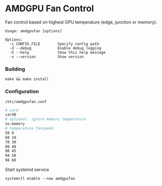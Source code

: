 # AMDGPU Fan Control

Fan control based on highest GPU temperature (edge, junction or memory).

    Usage: amdgpufan [options]

    Options:
      -c CONFIG_FILE        Specify config path
      -d --debug            Enable debug logging
      -h --help             Show this help message
      -v --version          Show version


### Building

    make && make install

### Configuration

`/etc/amdgpufan.conf`

```sh
# card
card0
# optional: ignore memory temperature
no-memory
# temperature fanspeed
50 0
60 10
70 30
80 40
90 45
94 50
98 60
```

Start systemd service

    systemctl enable --now amdgpufan
